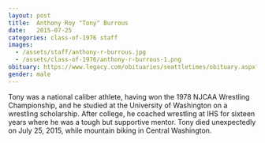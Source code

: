 ```yaml
---
layout: post
title:  Anthony Roy "Tony" Burrous
date:   2015-07-25
categories: class-of-1976 staff
images:
  - /assets/staff/anthony-r-burrous.jpg
  - /assets/class-of-1976/anthony-r-burrous-1.png
obituary: https://www.legacy.com/obituaries/seattletimes/obituary.aspx?n=anthony-roy-burrous&pid=175423415&fhid=7266
gender: male
---
```

Tony was a national caliber athlete, having won the 1978 NJCAA Wrestling Championship, and he studied at the University of Washington on a wrestling scholarship. After college, he coached wrestling at IHS for sixteen years where he was a tough but supportive mentor. Tony died unexpectedly on July 25, 2015, while mountain biking in Central Washington.
